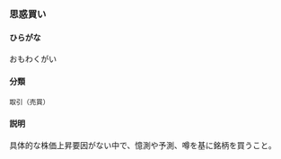 <div style="display:none;">

## [あ行](securities-terms?id=あ行)

</div>

### 思惑買い

#### ひらがな

おもわくがい

#### 分類

`取引（売買）`

#### 説明

具体的な株価上昇要因がない中で、憶測や予測、噂を基に銘柄を買うこと。

<div style="display:none;">

## [か行](securities-terms?id=か行)
## [さ行](securities-terms?id=さ行)
## [た行](securities-terms?id=た行)
## [な行](securities-terms?id=な行)
## [は行](securities-terms?id=は行)
## [ま行](securities-terms?id=ま行)
## [や行](securities-terms?id=や行)
## [ら行](securities-terms?id=ら行)
## [わ行](securities-terms?id=わ行)
## [英数字・記号](securities-terms?id=英数字・記号)

</div>

